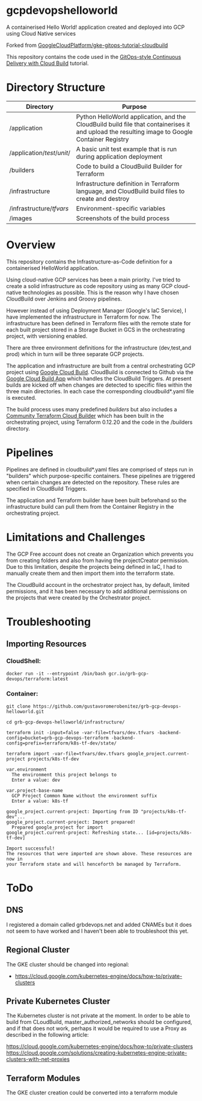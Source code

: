 # gcpdevopshelloworld
A containerised Hello World! application created and deployed into GCP using Cloud Native services

Forked from [GoogleCloudPlatform/gke-gitops-tutorial-cloudbuild](https://github.com/GoogleCloudPlatform/gke-gitops-tutorial-cloudbuild)

This repository contains the code used in the
[GitOps-style Continuous Delivery with Cloud Build](https://cloud.google.com/kubernetes-engine/docs/tutorials/gitops-cloud-build)
tutorial.

# Directory Structure
| Directory | Purpose |
| --- | --- |
| /application | Python HelloWorld application, and the CloudBuild build file that containerises it and upload the resulting image to Google Container Registry  |
| /application/*test*/*unit*/ | A basic unit test example that is run during application deployment |
| /builders | Code to build a CloudBuild Builder for Terraform  |
| /infrastructure  | Infrastructure definition in Terraform language, and CloudBuild build files to create and destroy |
| /infrastructure/*tfvars* | Environment-specific variables  |
| /images | Screenshots of the build process |


# Overview
This repository contains the Infrastructure-as-Code definition for a containerised HelloWorld application.

Using cloud-native GCP services has been a main priority. I've tried to create a solid infrastructure as code repository using as many GCP cloud-native technologies as possible. This is the reason why I have chosen CloudBuild over Jenkins and Groovy pipelines.

However instead of using Deployment Manager (Google's IaC Service), I have implemented the infrastructure in Terraform for now. The infrastructure has been defined in Terraform files with the remote state for each built project stored in a Storage Bucket in GCS in the orchestrating project, with versioning enabled.

There are three environment definitions for the infrastructure (dev,test,and prod) which in turn will be three separate GCP projects.

The application and infrastructure are built from a central orchestrating GCP project using [Google Cloud Build](https://cloud.google.com/cloud-build/docs/build-config?hl=en_GB ). CloudBuild is connected to Github via the [Google Cloud Build App](https://github.com/marketplace/google-cloud-build ) which handles the CloudBuild Triggers. At present builds are kicked off when changes are detected to specific files within the three main directories. In each case the corresponding cloudbuild*.yaml file is executed.

The build process uses many predefined *builders* but also includes a [Community Terraform Cloud Builder](https://github.com/GoogleCloudPlatform/cloud-builders-community/tree/master/terraform ) which has been built in the orchestrating project, using Terraform 0.12.20 and the code in the /builders directory.


# Pipelines

Pipelines are defined in cloudbuild*.yaml files are comprised of steps run in "builders" which purpose-specific containers.
These pipelines are triggered when certain changes are detected on the repository. These rules are specified in CloudBuild Triggers.

The application and Terraform builder have been built beforehand so the infrastructure build can pull them from the Container Registry in the orchestrating project.

# Limitations and Challenges

The GCP Free account does not create an Organization which prevents you from creating folders and also from having the projectCreator permission. Due to this limitation, despite the projects being defined in IaC, I had to manually create them and then import them into the terraform state.

The CloudBuild account in the orchestrator project has, by default, limited permissions, and it has been necessary to add additional permissions on the projects that were created by the Orchestrator project.

# Troubleshooting

## Importing Resources

### CloudShell:
```docker run -it --entrypoint /bin/bash gcr.io/grb-gcp-devops/terraform:latest```

### Container:
```
git clone https://github.com/gustavoromerobenitez/grb-gcp-devops-helloworld.git

cd grb-gcp-devops-helloworld/infrastructure/

terraform init -input=false -var-file=tfvars/dev.tfvars -backend-config=bucket=grb-gcp-devops-terraform -backend-config=prefix=terraform/k8s-tf-dev/state/

terraform import -var-file=tfvars/dev.tfvars google_project.current-project projects/k8s-tf-dev

var.environment
  The environment this project belongs to
  Enter a value: dev
  
var.project-base-name
  GCP Project Common Name without the environment suffix
  Enter a value: k8s-tf
  
google_project.current-project: Importing from ID "projects/k8s-tf-dev"...
google_project.current-project: Import prepared!
  Prepared google_project for import
google_project.current-project: Refreshing state... [id=projects/k8s-tf-dev]

Import successful!
The resources that were imported are shown above. These resources are now in
your Terraform state and will henceforth be managed by Terraform.
```

# ToDo

## DNS
I registered a domain called grbdevops.net and added CNAMEs but it does not seem to have worked and I haven't been able to troubleshoot this yet.

## Regional Cluster
The GKE cluster should be changed into regional:
- https://cloud.google.com/kubernetes-engine/docs/how-to/private-clusters

## Private Kubernetes Cluster
The Kubernetes cluster is not private at the moment. In order to be able to build from CLoudBuild, master_authorized_networks should be configured, and if that does not work, perhaps it would be required to use a Proxy as described in the following article:

https://cloud.google.com/kubernetes-engine/docs/how-to/private-clusters
https://cloud.google.com/solutions/creating-kubernetes-engine-private-clusters-with-net-proxies

## Terraform Modules
The GKE cluster creation could be converted into a terraform module
